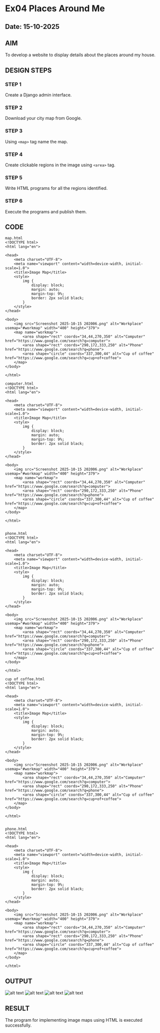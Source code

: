 # Ex04 Places Around Me
## Date: 15-10-2025

## AIM
To develop a website to display details about the places around my house.

## DESIGN STEPS

### STEP 1
Create a Django admin interface.

### STEP 2
Download your city map from Google.

### STEP 3
Using ```<map>``` tag name the map.

### STEP 4
Create clickable regions in the image using ```<area>``` tag.

### STEP 5
Write HTML programs for all the regions identified.

### STEP 6
Execute the programs and publish them.

## CODE
```
map.html
<!DOCTYPE html>
<html lang="en">

<head>
    <meta charset="UTF-8">
    <meta name="viewport" content="width=device-width, initial-scale=1.0">
    <title>Image Map</title>
    <style>
        img {
            display: block;
            margin: auto;
            margin-top: 9%;
            border: 2px solid black;
        }
    </style>
</head>

<body>
    <img src="Screenshot 2025-10-15 202006.png" alt="Workplace" usemap="#workmap" width="400" height="379">
    <map name="workmap">
        <area shape="rect" coords="34,44,270,350" alt="Computer" href="https://www.google.com/search?q=computer">
        <area shape="rect" coords="290,172,333,250" alt="Phone" href="https://www.google.com/search?q=phone">
        <area shape="circle" coords="337,300,44" alt="Cup of coffee" href="https://www.google.com/search?q=cup+of+coffee">
    </map>
</body>

</html>

computer.html
<!DOCTYPE html>
<html lang="en">

<head>
    <meta charset="UTF-8">
    <meta name="viewport" content="width=device-width, initial-scale=1.0">
    <title>Image Map</title>
    <style>
        img {
            display: block;
            margin: auto;
            margin-top: 9%;
            border: 2px solid black;
        }
    </style>
</head>

<body>
    <img src="Screenshot 2025-10-15 202006.png" alt="Workplace" usemap="#workmap" width="400" height="379">
    <map name="workmap">
        <area shape="rect" coords="34,44,270,350" alt="Computer" href="https://www.google.com/search?q=computer">
        <area shape="rect" coords="290,172,333,250" alt="Phone" href="https://www.google.com/search?q=phone">
        <area shape="circle" coords="337,300,44" alt="Cup of coffee" href="https://www.google.com/search?q=cup+of+coffee">
    </map>
</body>

</html>


phone.html
<!DOCTYPE html>
<html lang="en">

<head>
    <meta charset="UTF-8">
    <meta name="viewport" content="width=device-width, initial-scale=1.0">
    <title>Image Map</title>
    <style>
        img {
            display: block;
            margin: auto;
            margin-top: 9%;
            border: 2px solid black;
        }
    </style>
</head>

<body>
    <img src="Screenshot 2025-10-15 202006.png" alt="Workplace" usemap="#workmap" width="400" height="379">
    <map name="workmap">
        <area shape="rect" coords="34,44,270,350" alt="Computer" href="https://www.google.com/search?q=computer">
        <area shape="rect" coords="290,172,333,250" alt="Phone" href="https://www.google.com/search?q=phone">
        <area shape="circle" coords="337,300,44" alt="Cup of coffee" href="https://www.google.com/search?q=cup+of+coffee">
    </map>
</body>

</html>

cup of coffee.html
<!DOCTYPE html>
<html lang="en">

<head>
    <meta charset="UTF-8">
    <meta name="viewport" content="width=device-width, initial-scale=1.0">
    <title>Image Map</title>
    <style>
        img {
            display: block;
            margin: auto;
            margin-top: 9%;
            border: 2px solid black;
        }
    </style>
</head>

<body>
    <img src="Screenshot 2025-10-15 202006.png" alt="Workplace" usemap="#workmap" width="400" height="379">
    <map name="workmap">
        <area shape="rect" coords="34,44,270,350" alt="Computer" href="https://www.google.com/search?q=computer">
        <area shape="rect" coords="290,172,333,250" alt="Phone" href="https://www.google.com/search?q=phone">
        <area shape="circle" coords="337,300,44" alt="Cup of coffee" href="https://www.google.com/search?q=cup+of+coffee">
    </map>
</body>

</html>


phone.html
<!DOCTYPE html>
<html lang="en">

<head>
    <meta charset="UTF-8">
    <meta name="viewport" content="width=device-width, initial-scale=1.0">
    <title>Image Map</title>
    <style>
        img {
            display: block;
            margin: auto;
            margin-top: 9%;
            border: 2px solid black;
        }
    </style>
</head>

<body>
    <img src="Screenshot 2025-10-15 202006.png" alt="Workplace" usemap="#workmap" width="400" height="379">
    <map name="workmap">
        <area shape="rect" coords="34,44,270,350" alt="Computer" href="https://www.google.com/search?q=computer">
        <area shape="rect" coords="290,172,333,250" alt="Phone" href="https://www.google.com/search?q=phone">
        <area shape="circle" coords="337,300,44" alt="Cup of coffee" href="https://www.google.com/search?q=cup+of+coffee">
    </map>
</body>

</html>
```

## OUTPUT
![alt text](<image/mapapp/static/Screenshot 2025-10-15 202006.png>)
![alt text](<Screenshot 2025-10-15 204023.png>)
![alt text](<Screenshot 2025-10-15 204448.png>)
![alt text](<Screenshot 2025-10-15 204536.png>) 







## RESULT
The program for implementing image maps using HTML is executed successfully.
